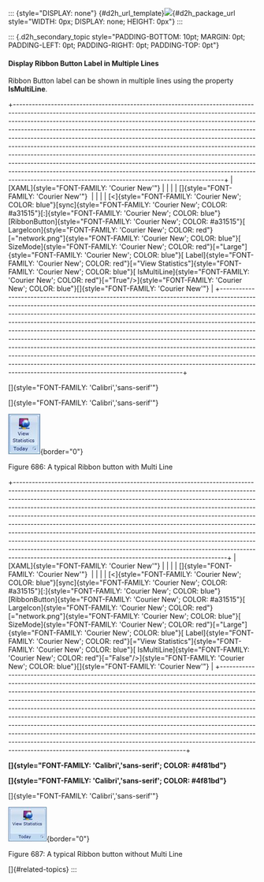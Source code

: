 ::: {style="DISPLAY: none"}
[](ms-xhelp:///?Id=d2h_url_template){#d2h_url_template}![](!package_url!){#d2h_package_url style="WIDTH: 0px; DISPLAY: none; HEIGHT: 0px"}
:::

::: {.d2h_secondary_topic style="PADDING-BOTTOM: 10pt; MARGIN: 0pt; PADDING-LEFT: 0pt; PADDING-RIGHT: 0pt; PADDING-TOP: 0pt"}
#### Display Ribbon Button Label in Multiple Lines

Ribbon Button label can be shown in multiple lines using the property **IsMultiLine**.

+------------------------------------------------------------------------------------------------------------------------------------------------------------------------------------------------------------------------------------------------------------------------------------------------------------------------------------------------------------------------------------------------------------------------------------------------------------------------------------------------------------------------------------------------------------------------------------------------------------------------------------------------------------------------------------------------------------------------------------------------------------------------------------------------+
| [XAML]{style="FONT-FAMILY: 'Courier New'"}                                                                                                                                                                                                                                                                                                                                                                                                                                                                                                                                                                                                                                                                                                                                                     |
|                                                                                                                                                                                                                                                                                                                                                                                                                                                                                                                                                                                                                                                                                                                                                                                                |
| []{style="FONT-FAMILY: 'Courier New'"}                                                                                                                                                                                                                                                                                                                                                                                                                                                                                                                                                                                                                                                                                                                                                         |
|                                                                                                                                                                                                                                                                                                                                                                                                                                                                                                                                                                                                                                                                                                                                                                                                |
| [\<]{style="FONT-FAMILY: 'Courier New'; COLOR: blue"}[sync]{style="FONT-FAMILY: 'Courier New'; COLOR: #a31515"}[:]{style="FONT-FAMILY: 'Courier New'; COLOR: blue"}[RibbonButton]{style="FONT-FAMILY: 'Courier New'; COLOR: #a31515"}[ LargeIcon]{style="FONT-FAMILY: 'Courier New'; COLOR: red"}[=\"network.png\"]{style="FONT-FAMILY: 'Courier New'; COLOR: blue"}[ SizeMode]{style="FONT-FAMILY: 'Courier New'; COLOR: red"}[=\"Large\"]{style="FONT-FAMILY: 'Courier New'; COLOR: blue"}[ Label]{style="FONT-FAMILY: 'Courier New'; COLOR: red"}[=\"View Statistics\"]{style="FONT-FAMILY: 'Courier New'; COLOR: blue"}[ IsMultiLine]{style="FONT-FAMILY: 'Courier New'; COLOR: red"}[=\"True\"/\>]{style="FONT-FAMILY: 'Courier New'; COLOR: blue"}[]{style="FONT-FAMILY: 'Courier New'"} |
+------------------------------------------------------------------------------------------------------------------------------------------------------------------------------------------------------------------------------------------------------------------------------------------------------------------------------------------------------------------------------------------------------------------------------------------------------------------------------------------------------------------------------------------------------------------------------------------------------------------------------------------------------------------------------------------------------------------------------------------------------------------------------------------------+

[]{style="FONT-FAMILY: 'Calibri','sans-serif'"} 

[]{style="FONT-FAMILY: 'Calibri','sans-serif'"} 

![](../ImagesExt/image261_604.jpg){border="0"}

Figure 686: A typical Ribbon button with Multi Line

+-------------------------------------------------------------------------------------------------------------------------------------------------------------------------------------------------------------------------------------------------------------------------------------------------------------------------------------------------------------------------------------------------------------------------------------------------------------------------------------------------------------------------------------------------------------------------------------------------------------------------------------------------------------------------------------------------------------------------------------------------------------------------------------------------+
| [XAML]{style="FONT-FAMILY: 'Courier New'"}                                                                                                                                                                                                                                                                                                                                                                                                                                                                                                                                                                                                                                                                                                                                                      |
|                                                                                                                                                                                                                                                                                                                                                                                                                                                                                                                                                                                                                                                                                                                                                                                                 |
| []{style="FONT-FAMILY: 'Courier New'"}                                                                                                                                                                                                                                                                                                                                                                                                                                                                                                                                                                                                                                                                                                                                                          |
|                                                                                                                                                                                                                                                                                                                                                                                                                                                                                                                                                                                                                                                                                                                                                                                                 |
| [\<]{style="FONT-FAMILY: 'Courier New'; COLOR: blue"}[sync]{style="FONT-FAMILY: 'Courier New'; COLOR: #a31515"}[:]{style="FONT-FAMILY: 'Courier New'; COLOR: blue"}[RibbonButton]{style="FONT-FAMILY: 'Courier New'; COLOR: #a31515"}[ LargeIcon]{style="FONT-FAMILY: 'Courier New'; COLOR: red"}[=\"network.png\"]{style="FONT-FAMILY: 'Courier New'; COLOR: blue"}[ SizeMode]{style="FONT-FAMILY: 'Courier New'; COLOR: red"}[=\"Large\"]{style="FONT-FAMILY: 'Courier New'; COLOR: blue"}[ Label]{style="FONT-FAMILY: 'Courier New'; COLOR: red"}[=\"View Statistics\"]{style="FONT-FAMILY: 'Courier New'; COLOR: blue"}[ IsMultiLine]{style="FONT-FAMILY: 'Courier New'; COLOR: red"}[=\"False\"/\>]{style="FONT-FAMILY: 'Courier New'; COLOR: blue"}[]{style="FONT-FAMILY: 'Courier New'"} |
+-------------------------------------------------------------------------------------------------------------------------------------------------------------------------------------------------------------------------------------------------------------------------------------------------------------------------------------------------------------------------------------------------------------------------------------------------------------------------------------------------------------------------------------------------------------------------------------------------------------------------------------------------------------------------------------------------------------------------------------------------------------------------------------------------+

**[]{style="FONT-FAMILY: 'Calibri','sans-serif'; COLOR: #4f81bd"}** 

**[]{style="FONT-FAMILY: 'Calibri','sans-serif'; COLOR: #4f81bd"}** 

[]{style="FONT-FAMILY: 'Calibri','sans-serif'"} 

![](../ImagesExt/image261_605.jpg){border="0"}

Figure 687: A typical Ribbon button without Multi Line

[]{#related-topics}
:::
